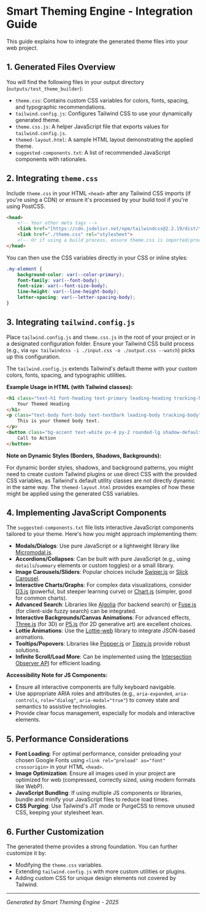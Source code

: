 
# Smart Theming Engine - Integration Guide

This guide explains how to integrate the generated theme files into your web project.

## 1. Generated Files Overview

You will find the following files in your output directory (`outputs/test_theme_builder`):

* `theme.css`: Contains custom CSS variables for colors, fonts, spacing, and typographic recommendations.
* `tailwind.config.js`: Configures Tailwind CSS to use your dynamically generated theme.
* `theme.css.js`: A helper JavaScript file that exports values for `tailwind.config.js`.
* `themed-layout.html`: A sample HTML layout demonstrating the applied theme.
* `suggested-components.txt`: A list of recommended JavaScript components with rationales.

## 2. Integrating `theme.css`

Include `theme.css` in your HTML `<head>` after any Tailwind CSS imports (if you're using a CDN) or ensure it's processed by your build tool if you're using PostCSS.

```html
<head>
    <!-- Your other meta tags -->
    <link href="[https://cdn.jsdelivr.net/npm/tailwindcss@2.2.19/dist/tailwind.min.css](https://cdn.jsdelivr.net/npm/tailwindcss@2.2.19/dist/tailwind.min.css)" rel="stylesheet">
    <link href="./theme.css" rel="stylesheet">
    <!-- Or if using a build process, ensure theme.css is imported/processed -->
</head>
```

You can then use the CSS variables directly in your CSS or inline styles:

```css
.my-element {
    background-color: var(--color-primary);
    font-family: var(--font-body);
    font-size: var(--font-size-body);
    line-height: var(--line-height-body);
    letter-spacing: var(--letter-spacing-body);
}
```

## 3. Integrating `tailwind.config.js`

Place `tailwind.config.js` and `theme.css.js` in the root of your project or in a designated configuration folder. Ensure your Tailwind CSS build process (e.g., via `npx tailwindcss -i ./input.css -o ./output.css --watch`) picks up this configuration.

The `tailwind.config.js` extends Tailwind's default theme with your custom colors, fonts, spacing, and typographic utilities.

**Example Usage in HTML (with Tailwind classes):**

```html
<h1 class="text-h1 font-heading text-primary leading-heading tracking-heading">
    Your Themed Heading
</h1>
<p class="text-body font-body text-textDark leading-body tracking-body">
    This is your themed body text.
</p>
<button class="bg-accent text-white px-4 py-2 rounded-lg shadow-default">
    Call to Action
</button>
```

**Note on Dynamic Styles (Borders, Shadows, Backgrounds):**

For dynamic border styles, shadows, and background patterns, you might need to create custom Tailwind plugins or use direct CSS with the provided CSS variables, as Tailwind's default utility classes are not directly dynamic in the same way. The `themed-layout.html` provides examples of how these might be applied using the generated CSS variables.

## 4. Implementing JavaScript Components

The `suggested-components.txt` file lists interactive JavaScript components tailored to your theme. Here's how you might approach implementing them:

* **Modals/Dialogs**: Use pure JavaScript or a lightweight library like [Micromodal.js](https://micromodal.vercel.app/).
* **Accordions/Collapses**: Can be built with pure JavaScript (e.g., using `details`/`summary` elements or custom toggles) or a small library.
* **Image Carousels/Sliders**: Popular choices include [Swiper.js](https://swiperjs.com/) or [Slick Carousel](https://kenwheeler.github.io/slick/).
* **Interactive Charts/Graphs**: For complex data visualizations, consider [D3.js](https://d3js.org/) (powerful, but steeper learning curve) or [Chart.js](https://www.chartjs.org/) (simpler, good for common charts).
* **Advanced Search**: Libraries like [Algolia](https://www.algolia.com/) (for backend search) or [Fuse.js](https://fusejs.io/) (for client-side fuzzy search) can be integrated.
* **Interactive Backgrounds/Canvas Animations**: For advanced effects, [Three.js](https://threejs.org/) (for 3D) or [P5.js](https://p5js.org/) (for 2D generative art) are excellent choices.
* **Lottie Animations**: Use the [Lottie-web](https://airbnb.io/lottie/web/web.html) library to integrate JSON-based animations.
* **Tooltips/Popovers**: Libraries like [Popper.js](https://popper.js.org/) or [Tippy.js](https://atomiks.github.io/tippyjs/) provide robust solutions.
* **Infinite Scroll/Load More**: Can be implemented using the [Intersection Observer API](https://developer.mozilla.org/en-US/docs/Web/API/Intersection_Observer_API) for efficient loading.

**Accessibility Note for JS Components:**

* Ensure all interactive components are fully keyboard navigable.
* Use appropriate ARIA roles and attributes (e.g., `aria-expanded`, `aria-controls`, `role="dialog"`, `aria-modal="true"`) to convey state and semantics to assistive technologies.
* Provide clear focus management, especially for modals and interactive elements.

## 5. Performance Considerations

* **Font Loading**: For optimal performance, consider preloading your chosen Google Fonts using `<link rel="preload" as="font" crossorigin>` in your HTML `<head>`.
* **Image Optimization**: Ensure all images used in your project are optimized for web (compressed, correctly sized, using modern formats like WebP).
* **JavaScript Bundling**: If using multiple JS components or libraries, bundle and minify your JavaScript files to reduce load times.
* **CSS Purging**: Use Tailwind's JIT mode or PurgeCSS to remove unused CSS, keeping your stylesheet lean.

## 6. Further Customization

The generated theme provides a strong foundation. You can further customize it by:

* Modifying the `theme.css` variables.
* Extending `tailwind.config.js` with more custom utilities or plugins.
* Adding custom CSS for unique design elements not covered by Tailwind.

---
*Generated by Smart Theming Engine - 2025*
